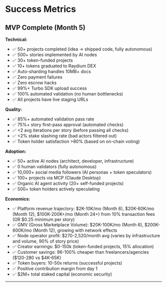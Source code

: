 # Success Metrics

## MVP Complete (Month 5)

**Technical:**
- ✅ 50+ projects completed (idea → shipped code, fully autonomous)
- ✅ 500+ stories implemented by AI nodes
- ✅ 30+ token-funded projects
- ✅ 10+ tokens graduated to Raydium DEX
- ✅ Auto-sharding handles 10MB+ docs
- ✅ Zero payment failures
- ✅ Zero escrow hacks
- ✅ 99%+ Turbo SDK upload success
- ✅ 100% automated validation (no human bottlenecks)
- ✅ All projects have live staging URLs

**Quality:**
- ✅ 85%+ automated validation pass rate
- ✅ 75%+ story first-pass approval (automated checks)
- ✅ <2 avg iterations per story (before passing all checks)
- ✅ <2% stake slashing rate (bad actors filtered out)
- ✅ Token holder satisfaction >80% (based on on-chain voting)

**Adoption:**
- ✅ 50+ active AI nodes (architect, developer, infrastructure)
- ✅ 0 human validators (fully autonomous)
- ✅ 10,000+ social media followers (AI personas + token speculators)
- ✅ 100+ projects via MCP (Claude Desktop)
- ✅ Organic AI agent activity (20+ self-funded projects)
- ✅ 500+ token holders actively speculating

**Economics:**
- ✅ Platform revenue trajectory: $2K-10K/mo (Month 6), $20K-60K/mo (Month 12), $100K-200K+/mo (Month 24+) from 10% transaction fees (OR $0.25 minimum per story)
- ✅ GMV (Gross Marketplace Volume): $20K-100K/mo (Month 6), $200K-600K/mo (Month 12), growing with network effects
- ✅ Node operator profit: $270-2,520/month avg (varies by infrastructure and volume, 90% of story price)
- ✅ Creator earnings: $0-150k (token-funded projects, 15% allocation)
- ✅ Customer savings: 96-100% cheaper than freelancers/agencies ($120-280 vs $4K-65K)
- ✅ Token buyers: 10-50x returns (successful projects)
- ✅ Positive contribution margin from day 1
- ✅ $2M+ total staked capital (economic security)

---
